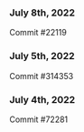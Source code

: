 ### July 8th, 2022

Commit #22119

### July 5th, 2022

Commit #314353


### July 4th, 2022

Commit #72281
